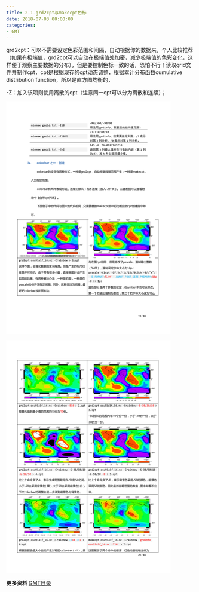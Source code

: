 ```yaml
---
title: 2-1-grd2cpt与makecpt色标
date: 2018-07-03 00:00:00
categories:
- GMT
---
```

<meta charset="utf-8">

grd2cpt：可以不需要设定色彩范围和间隔，自动根据你的数据来，个人比较推荐（如果有极端值，grd2cpt可以自动在极端值处加密，减少极端值的色彩变化，这样便于观察主要数据的分布），但是要控制色标一致的话，恐怕不行！读取grid文件并制作cpt，cpt是根据现存的cpt动态调整，根据累计分布函数cumulative distribution function，所以是直方图均衡的，  

-Z：加入该项则使用离散的cpt（注意同一cpt可以分为离散和连续）；  

![1.png](../../imags/7955445-5c5cb2729d7c033a.png)  

![2.png](../../imags/7955445-7cc15e8a460c8fe9.png)

**更多资料**
[GMT目录](https://www.jianshu.com/p/321f67983c42)
